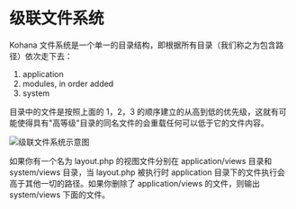 # 级联文件系统

Kohana 文件系统是一个单一的目录结构，即根据所有目录（我们称之为包含路径）依次走下去：

1. application
2. modules, in order added
3. system
 	
目录中的文件是按照上面的 1，2，3 的顺序建立的从高到低的优先级，这就有可能使得具有"高等级"目录的同名文件的会重载任何可以低于它的文件内容。

![级联文件系统示意图](img/cascading_filesystem.png)

如果你有一个名为 layout.php 的视图文件分别在 application/views 目录和 system/views 目录，当 layout.php 被执行时 application 目录下的文件执行会高于其他一切的路径。如果你删除了 application/views 的文件，则输出 system/views 下面的文件。 